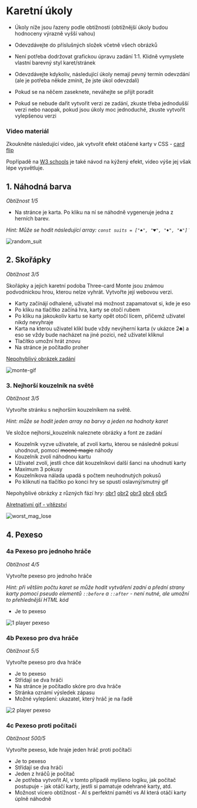 # Karetní úkoly

-   Úkoly níže jsou řazeny podle obtížnosti (obtížnější úkoly budou hodnoceny výrazně vyšší vahou)

-   Odevzdávejte do příslušných složek včetně všech obrázků

-   Není potřeba dodržovat grafickou úpravu zadání 1:1. Klidně vymyslete vlastní barevný styl karet/stránek

-   Odevzdávejte kdykoliv, následující úkoly nemají pevný termín odevzdání (ale je potřeba někde zmínit, že jste úkol odevzdali)

-   Pokud se na něčem zaseknete, neváhejte se přijít poradit

-   Pokud se nebude dařit vytvořit verzi ze zadání, zkuste třeba jednodušší verzi nebo naopak, pokud jsou úkoly moc jednoduché, zkuste vytvořit vylepšenou verzi

### Video materiál

Zkoukněte následující video, jak vytvořit efekt otáčené karty v CSS - [card flip](https://www.youtube.com/watch?v=OV8MVmtgmoY)

Popřípadě na [W3 schools](https://www.w3schools.com/howto/howto_css_flip_card.asp) je také návod na kýžený efekt, video výše jej však lépe vysvětluje.

## 1. Náhodná barva

_Obtížnost 1/5_

-   Na stránce je karta. Po kliku na ní se náhodně vygeneruje jedna z herních barev.

_Hint: Může se hodit následující array: `const suits = ["♠", "♥", "♦", "♣"]˙`_

![random_suit](https://github.com/JS-Trebesin/ukoly_karty/assets/84028625/6ee0258a-bc0e-4174-a9fd-2c9ea299e925)

## 2. Skořápky

_Obtížnost 3/5_

Skořápky a jejich karetní podoba Three-card Monte jsou známou podvodnickou hrou, kterou nelze vyhrát. Vytvořte její webovou verzi.

-   Karty začínájí odhalené, uživatel má možnost zapamatovat si, kde je eso
-   Po kliku na tlačítko začíná hra, karty se otočí rubem
-   Po kliku na jakoukoliv kartu se karty opět otočí lícem, přičemž uživatel nikdy nevyhraje
-   Karta na kterou uživatel klikl bude vždy nevýherní karta (v ukázce 2♣) a eso se vždy bude nacházet na jiné pozici, než uživatel kliknul
-   Tlačítko umožní hrát znovu
-   Na stránce je počítadlo proher

[Nepohyblivý obrázek zadání](https://github.com/JS-Trebesin/ukoly_karty/assets/84028625/cf77cd0f-3b24-4fa7-a5f5-e98e1ac83d14)

![monte-gif](https://github.com/JS-Trebesin/ukoly_karty/assets/84028625/3898d491-29d7-4d44-9771-c971141d4aaa)

### 3. Nejhorší kouzelník na světě

_Obtížnost 3/5_

Vytvořte stránku s nejhorším kouzelníkem na světě.

_Hint: může se hodit jeden array na barvy a jeden na hodnoty karet_

Ve složce nejhorsi_kouzelnik naleznete obrázky a font ze zadání

-   Kouzelník vyzve uživatele, ať zvolí kartu, kterou se následně pokusí uhodnout, pomocí ~~mocné magie~~ náhody
-   Kouzelník zvolí náhodnou kartu
-   Uživatel zvolí, jestli chce dát kouzelníkovi další šanci na uhodnutí karty
-   Maximum 3 pokusy
-   Kouzelníkova nálada upadá s počtem neuhodnutých pokusů
-   Po kliknutí na tlačítko po konci hry se spustí oslavný/smutný gif

Nepohyblivé obrázky z různých fází hry: [obr1](https://github.com/JS-Trebesin/ukoly_karty/assets/84028625/c4966bfa-1ec1-4ab3-baae-7a6eb785e488) [obr2](https://github.com/JS-Trebesin/ukoly_karty/assets/84028625/6b4c2f0b-e66a-4d22-9d89-05b156b38d7e) [obr3](https://github.com/JS-Trebesin/ukoly_karty/assets/84028625/e7f0a882-b7b5-45a1-bf40-9301e44468f5) [obr4](https://github.com/JS-Trebesin/ukoly_karty/assets/84028625/5727e8b9-92b5-47a6-9974-6341d3312d5f) [obr5](https://github.com/JS-Trebesin/ukoly_karty/assets/84028625/57cc31ad-525a-45a5-af72-d8512bfc4d84)

[Alretnativní gif - vítězství](https://github.com/JS-Trebesin/ukoly_karty/assets/84028625/39185363-0d6e-46dd-9eec-119ca7ca87df)

![worst_mag_lose](https://github.com/JS-Trebesin/ukoly_karty/assets/84028625/1179e6a9-6690-4c1b-a40a-144b449ac14e)

## 4. Pexeso

### 4a Pexeso pro jednoho hráče

_Obtížnost 4/5_

Vytvořte pexeso pro jednoho hráče

_Hint: při větším počtu karet se může hodit vytváření zadní a přední strany karty pomocí pseudo elementů `::before` a `::after` - není nutné, ale umožní to přehlednější HTML kód_

-   Je to pexeso

![1 player pexeso](https://github.com/JS-Trebesin/ukoly_karty/assets/84028625/3ae57dcd-9997-4f04-ab0f-2661b911e92a)

### 4b Pexeso pro dva hráče

_Obtížnost 5/5_

Vytvořte pexeso pro dva hráče

-   Je to pexeso
-   Střídají se dva hráči
-   Na stránce je počítadlo skóre pro dva hráče
-   Stránka oznámí výsledek zápasu
-   Možné vylepšení: ukazatel, který hráč je na řadě

![2 player pexeso](https://github.com/JS-Trebesin/ukoly_karty/assets/84028625/6945c544-ac83-432f-b816-7f87efe8d83d)

### 4c Pexeso proti počítači

_Obtížnost 500/5_

Vytvořte pexeso, kde hraje jeden hráč proti počítači

-   Je to pexeso
-   Střídají se dva hráči
-   Jeden z hráčů je počítač
-   Je potřeba vytvořit AI, v tomto případě myšleno logiku, jak počítač postupuje - jak otáčí karty, jestli si pamatuje odehrané karty, atd.
-   Možnost vícero obtížnost - AI s perfektní pamětí vs AI která otáčí karty úplně náhodně
